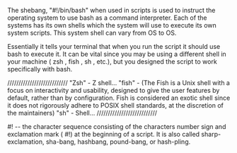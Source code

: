The shebang, "#!/bin/bash" when used in scripts is used to instruct the operating system to use bash as a command interpreter. Each of the systems has its own shells which the system will use to execute its own system scripts. This system shell can vary from OS to OS.

Essentially it tells your terminal that when you run the script it should use bash to execute it. It can be vital since you may be using a different shell in your machine ( zsh , fish , sh , etc.), but you designed the script to work specifically with bash.

///////////////////////////
"Zsh" - Z shell...
"fish" - (The Fish is a Unix shell with a focus on interactivity and usability, designed to give the user features by default, rather than by configuration. Fish is considered an exotic shell since it does not rigorously adhere to POSIX shell standards, at the discretion of the maintainers)
"sh" - Shell... 
///////////////////////////

#! -- the character sequence consisting of the characters number sign and exclamation mark ( #!) at the beginning of a script. It is also called sharp-exclamation, sha-bang, hashbang, pound-bang, or hash-pling.


